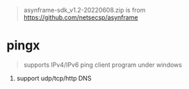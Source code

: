 > asynframe-sdk_v1.2-20220608.zip is from https://github.com/netsecsp/asynframe  

# pingx 
> supports IPv4/IPv6 ping client program under windows  

1. support udp/tcp/http DNS  

